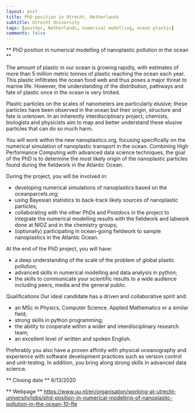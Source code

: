```yaml
---
layout: post
title: PhD position in Utrecht, Netherlands
subtitle: Utrecht University
tags: [postdoc, Netherlands, numerical modelling, ocean plastic]
comments: false
---
```

** PhD position in numerical modelling of nanoplastic pollution in the ocean **

The amount of plastic in our ocean is growing rapidly, with estimates of more than 5 million metric tonnes of plastic reaching the ocean each year. This plastic infiltrates the ocean food web and thus poses a major threat to marine life. However, the understanding of the distribution, pathways and fate of plastic once in the ocean is very limited.

Plastic particles on the scales of nanometers are particularly elusive; these particles have been observed in the ocean but their origin, structure and fate is unknown. In an inherently interdisciplinary project, chemists, biologists and physicists aim to map and better understand these elusive particles that can do so much harm.

You will work within the new nanoplastics.org, focusing specifically on the numerical simulation of nanoplastic transport in the ocean. Combining High Performance Computing with advanced data science techniques, the goal of the PhD is to determine the most likely origin of the nanoplastic particles found during the fieldwork in the Atlantic Ocean.

During the project, you will be involved in:
- developing numerical simulations of nanoplastics based on the oceanparcels.org;
- using Bayesian statistics to back-track likely sources of nanoplastic particles;
- collaborating with the other PhDs and Postdocs in the project to integrate the numerical modelling results with the fieldwork and labwork done at NIOZ and in the chemistry groups;
- (optionally) participating in ocean-going fieldwork to sample nanoplastics in the Atlantic Ocean.

At the end of the PhD project, you will have:
- a deep understanding of the scale of the problem of global plastic pollution;
- advanced skills in numerical modelling and data analysis in python;
- the skills to communicate your scientific results to a wide audience including peers, media and the general public.

Qualifications
Our ideal candidate has a driven and collaborative spirit and:
- an MSc in Physics, Computer Science, Applied Mathematics or a similar field;
- strong skills in python programming;
- the ability to cooperate within a wider and interdisciplinary research team;
- an excellent level of written and spoken English.

Preferably you also have a proven affinity with physical oceanography and experience with software development practices such as version control and unit-testing. In addition, you bring along strong skills in advanced data science.

** Closing date **
6/13/2020

** Webpage **
https://www.uu.nl/en/organisation/working-at-utrecht-university/jobs/phd-position-in-numerical-modelling-of-nanoplastic-pollution-in-the-ocean-10-fte
